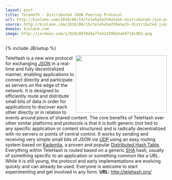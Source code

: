 ```yaml
---
layout: post
title: TeleHa?h - Distributed JSON Peering Protocol
url: http://kinlane.com/2010/06/15/teleha%e2%9a%a1h-distributed-json-peering-protocol/
source: http://kinlane.com/2010/06/15/teleha%e2%9a%a1h-distributed-json-peering-protocol/
domain: kinlane.com
image: http://jeremie.com/i/810c8079d4a77e514296b3a58710c903.png
---
```

{% include JB/setup %}<p>
     <img class="alignnone c1"
        title="TeleHash"
        src="http://jeremie.com/i/810c8079d4a77e514296b3a58710c903.png"
        alt=""
        width="284"
        height="180"
        align="right" />TeleHash is a new wire protocol for exchanging <a href="http://www.json.org/">JSON</a> in a real-time and fully decentralized manner, enabling applications to connect directly and participate as servers on the edge of the network. It is designed to efficiently route and distribute small bits of data in order for applications to discover each other directly or in relation to events around piece of shared content. The core benefits of TeleHash over other similar platforms and protocols is that it is both generic (not tied to any specific application or content structures) and is radically decentralized with no servers or points of central control. It works by sending and receiving very simple small bits of JSON via <a href="http://en.wikipedia.org/wiki/User_Datagram_Protocol">UDP</a> using an easy routing system based on <a href="http://en.wikipedia.org/wiki/Kademlia">Kademlia</a>, a proven and popular <a href="http://en.wikipedia.org/wiki/Distributed_hash_table">Distributed Hash Table</a>. Everything within TeleHash is routed based on a generic <a href="http://en.wikipedia.org/wiki/Secure_Hash_Algorithm">SHA</a> hash, usually of something specific to an application or something common like a URL. While it is still young, the protocol and early implementations are evolving quickly and can already be used. Everyone is welcome to start experimenting and get involved in any form. <strong>URL:</strong> <a href="http://telehash.org/">http://telehash.org/</a>
</p>